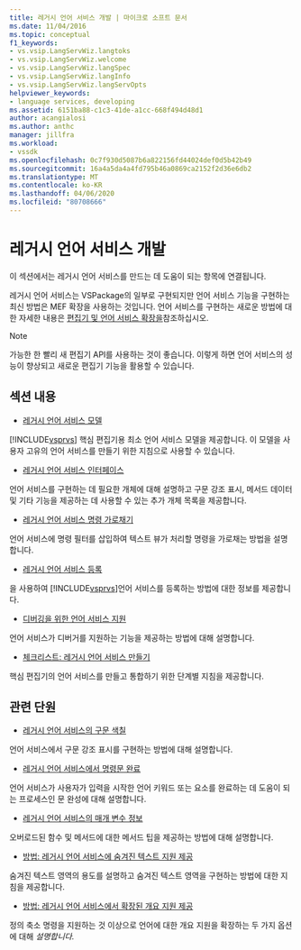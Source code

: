 ```yaml
---
title: 레거시 언어 서비스 개발 | 마이크로 소프트 문서
ms.date: 11/04/2016
ms.topic: conceptual
f1_keywords:
- vs.vsip.LangServWiz.langtoks
- vs.vsip.LangServWiz.welcome
- vs.vsip.LangServWiz.langSpec
- vs.vsip.LangServWiz.langInfo
- vs.vsip.LangServWiz.langServOpts
helpviewer_keywords:
- language services, developing
ms.assetid: 6151ba88-c1c3-41de-a1cc-668f494d48d1
author: acangialosi
ms.author: anthc
manager: jillfra
ms.workload:
- vssdk
ms.openlocfilehash: 0c7f930d5087b6a822156fd44024def0d5b42b49
ms.sourcegitcommit: 16a4a5da4a4fd795b46a0869ca2152f2d36e6db2
ms.translationtype: MT
ms.contentlocale: ko-KR
ms.lasthandoff: 04/06/2020
ms.locfileid: "80708666"
---
```

# <a name="develop-a-legacy-language-service"></a>레거시 언어 서비스 개발
이 섹션에서는 레거시 언어 서비스를 만드는 데 도움이 되는 항목에 연결됩니다.

 레거시 언어 서비스는 VSPackage의 일부로 구현되지만 언어 서비스 기능을 구현하는 최신 방법은 MEF 확장을 사용하는 것입니다. 언어 서비스를 구현하는 새로운 방법에 대한 자세한 내용은 [편집기 및 언어 서비스 확장을](../../extensibility/editor-and-language-service-extensions.md)참조하십시오.

> [!NOTE]
> 가능한 한 빨리 새 편집기 API를 사용하는 것이 좋습니다. 이렇게 하면 언어 서비스의 성능이 향상되고 새로운 편집기 기능을 활용할 수 있습니다.

## <a name="in-this-section"></a>섹션 내용
- [레거시 언어 서비스 모델](../../extensibility/internals/model-of-a-legacy-language-service.md)

 [!INCLUDE[vsprvs](../../code-quality/includes/vsprvs_md.md)] 핵심 편집기용 최소 언어 서비스 모델을 제공합니다. 이 모델을 사용자 고유의 언어 서비스를 만들기 위한 지침으로 사용할 수 있습니다.

- [레거시 언어 서비스 인터페이스](../../extensibility/internals/legacy-language-service-interfaces.md)

 언어 서비스를 구현하는 데 필요한 개체에 대해 설명하고 구문 강조 표시, 메서드 데이터 및 기타 기능을 제공하는 데 사용할 수 있는 추가 개체 목록을 제공합니다.

- [레거시 언어 서비스 명령 가로채기](../../extensibility/internals/intercepting-legacy-language-service-commands.md)

 언어 서비스에 명령 필터를 삽입하여 텍스트 뷰가 처리할 명령을 가로채는 방법을 설명합니다.

- [레거시 언어 서비스 등록](../../extensibility/internals/registering-a-legacy-language-service2.md)

 을 사용하여 [!INCLUDE[vsprvs](../../code-quality/includes/vsprvs_md.md)]언어 서비스를 등록하는 방법에 대한 정보를 제공합니다.

- [디버깅을 위한 언어 서비스 지원](../../extensibility/internals/language-service-support-for-debugging.md)

 언어 서비스가 디버거를 지원하는 기능을 제공하는 방법에 대해 설명합니다.

- [체크리스트: 레거시 언어 서비스 만들기](../../extensibility/internals/checklist-creating-a-legacy-language-service.md)

 핵심 편집기의 언어 서비스를 만들고 통합하기 위한 단계별 지침을 제공합니다.

## <a name="related-sections"></a>관련 단원
- [레거시 언어 서비스의 구문 색칠](../../extensibility/internals/syntax-coloring-in-a-legacy-language-service.md)

 언어 서비스에서 구문 강조 표시를 구현하는 방법에 대해 설명합니다.

- [레거시 언어 서비스에서 명령문 완료](../../extensibility/internals/statement-completion-in-a-legacy-language-service.md)

 언어 서비스가 사용자가 입력을 시작한 언어 키워드 또는 요소를 완료하는 데 도움이 되는 프로세스인 문 완성에 대해 설명합니다.

- [레거시 언어 서비스의 매개 변수 정보](../../extensibility/internals/parameter-info-in-a-legacy-language-service1.md)

 오버로드된 함수 및 메서드에 대한 메서드 팁을 제공하는 방법에 대해 설명합니다.

- [방법: 레거시 언어 서비스에 숨겨진 텍스트 지원 제공](../../extensibility/internals/how-to-provide-hidden-text-support-in-a-legacy-language-service.md)

 숨겨진 텍스트 영역의 용도를 설명하고 숨겨진 텍스트 영역을 구현하는 방법에 대한 지침을 제공합니다.

- [방법: 레거시 언어 서비스에서 확장된 개요 지원 제공](../../extensibility/internals/how-to-provide-expanded-outlining-support-in-a-legacy-language-service.md)

 정의 축소 명령을 지원하는 것 이상으로 언어에 대한 개요 지원을 확장하는 두 가지 옵션에 대해 *설명합니다.*
